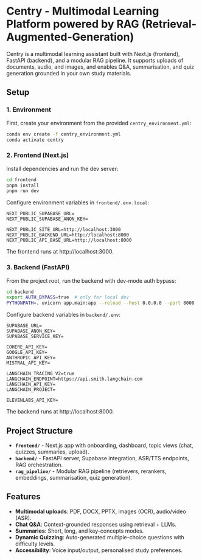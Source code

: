 # Centry - Multimodal Learning Platform powered by RAG (Retrieval-Augmented-Generation)

Centry is a multimodal learning assistant built with Next.js (frontend), FastAPI (backend), and a modular RAG pipeline. It supports uploads of documents, audio, and images, and enables Q&A, summarisation, and quiz generation grounded in your own study materials.

## Setup

### 1. Environment

First, create your environment from the provided `centry_environment.yml`:

```bash
conda env create -f centry_environment.yml
conda activate centry
```

### 2. Frontend (Next.js)

Install dependencies and run the dev server:

```bash
cd frontend
pnpm install
pnpm run dev
```

Configure environment variables in `frontend/.env.local`:

```env
NEXT_PUBLIC_SUPABASE_URL=
NEXT_PUBLIC_SUPABASE_ANON_KEY=

NEXT_PUBLIC_SITE_URL=http://localhost:3000
NEXT_PUBLIC_BACKEND_URL=http://localhost:8000
NEXT_PUBLIC_API_BASE_URL=http://localhost:8000
```

The frontend runs at http://localhost:3000.

### 3. Backend (FastAPI)

From the project root, run the backend with dev-mode auth bypass:

```bash
cd backend
export AUTH_BYPASS=true  # only for local dev
PYTHONPATH=. uvicorn app.main:app --reload --host 0.0.0.0 --port 8000
```

Configure backend variables in `backend/.env`:

```env
SUPABASE_URL=
SUPABASE_ANON_KEY=
SUPABASE_SERVICE_KEY=

COHERE_API_KEY=
GOOGLE_API_KEY=
ANTHROPIC_API_KEY=
MISTRAL_API_KEY=

LANGCHAIN_TRACING_V2=true
LANGCHAIN_ENDPOINT=https://api.smith.langchain.com
LANGCHAIN_API_KEY=
LANGCHAIN_PROJECT=

ELEVENLABS_API_KEY=
```

The backend runs at http://localhost:8000.

## Project Structure

- **`frontend/`** - Next.js app with onboarding, dashboard, topic views (chat, quizzes, summaries, upload).
- **`backend/`** - FastAPI server, Supabase integration, ASR/TTS endpoints, RAG orchestration.
- **`rag_pipeline/`** - Modular RAG pipeline (retrievers, rerankers, embeddings, summarisation, quiz generation).

## Features

- **Multimodal uploads**: PDF, DOCX, PPTX, images (OCR), audio/video (ASR).
- **Chat Q&A**: Context-grounded responses using retrieval + LLMs.
- **Summaries**: Short, long, and key-concepts modes.
- **Dynamic Quizzing**: Auto-generated multiple-choice questions with difficulty levels.
- **Accessibility**: Voice input/output, personalised study preferences.